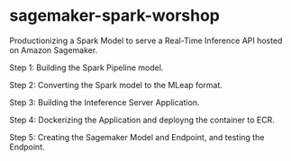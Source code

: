 # sagemaker-spark-worshop
Productionizing a Spark Model to serve a Real-Time Inference API hosted on Amazon Sagemaker.

Step 1: Building the Spark Pipeline model. 

Step 2: Converting the Spark model to the MLeap format.

Step 3: Building the Inteference Server Application.

Step 4: Dockerizing the Application and deployng the container to ECR.

Step 5: Creating the Sagemaker Model and Endpoint, and testing the Endpoint.
